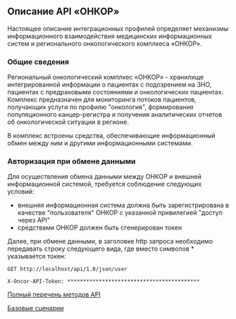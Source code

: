## Описание API «ОНКОР»

Настоящее описание интеграционных профилей определяет механизмы информационного взаимодействия медицинских информационных систем и регионального онкологического комплкеса «ОНКОР».

### Общие сведения
Региональный онкологический комплкес «ОНКОР» - хранилище интегрированной информации о пациентах с подозрением на ЗНО, пациентах с предраковыми состояниями и онкологических пациентах. Комплекс предназначен для мониторинга потоков пациентов, получающих услуги по профилю "онкология", формирования популяционного канцер-регистра и получения аналитических отчетов об онкологической ситуации в регионе. 

В комплекс встроены средства, обеспечивающие информационный обмен между ним и другими информационными системами. 

### Авторизация при обмене данными
Для осуществления обмена данными между ОНКОР и внешней информационной системой, требуется соблюдение следующих условий:
 * внешняя информационная система должна быть зарегистрирована в качестве "пользователя" ОНКОР с указанной привилегией "доступ через API"
 * средствами ОНКОР должен быть сгенерирован токен

Далее, при обмене данными, в заголовке http запроса необходимо передавать строку следующего вида, где вместо символов * указывается токен:

```
GET http://localhost/api/1.0/json/user

X-Oncor-API-Token: ******************************************
```

[Полный перечень методов API](categories.md)

[Базовые сценарии](scripts/index.md)